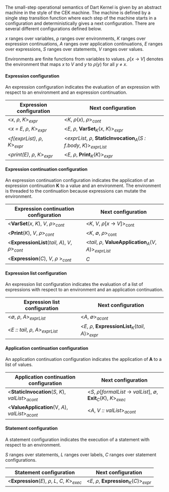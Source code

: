 The small-step operational semantics of Dart Kernel is given by an abstract machine in the style of the CEK machine.  The machine is defined by a single step transition function where each step of the machine starts in a configuration and deterministically gives a next configuration.  There are several different configurations defined below.

_x_ ranges over variables, &rho; ranges over environments, _K_ ranges over expression continuations, _A_ ranges over application continuations, _E_ ranges over expressions, _S_ ranges over statements, _V_ ranges over values.

Environments are finite functions from variables to values.  _&rho;_[_x_ &rarr; _V_] denotes the environment that maps _x_ to _V_ and _y_ to _&rho;_(_y_) for all _y_ &ne; _x_.

#### Expression configuration

An expression configuration indicates the evaluation of an expression with respect to an environment and an expression continuation.

Expression configuration | Next configuration
-- | --
<_x_, _&rho;_, _K_><sub>_expr_</sub> | <_K_, _&rho;_(_x_), _&rho;_><sub>_cont_</sub>
<_x = E_, _&rho;_, _K_><sub>_expr_</sub> | <_E_, _&rho;_, **VarSet**<sub>_K_</sub>(_x_, _K_)><sub>_expr_</sub>
<_f(exprList)_, _&rho;_, _K_><sub>_expr_</sub> | <_exprList_, _&rho;_, **StaticInvocation**<sub>_A_</sub>(_S : f.body_, _K_)><sub>_exprList_</sub>
<_print(E)_, _&rho;_, _K_><sub>_expr_</sub> | <_E_, _&rho;_, **Print**<sub>_K_</sub>(_K_)><sub>_expr_</sub>

#### Expression continuation configuration

An expression continuation configuration indicates the application of an expression continuation __K__ to a value and an environment.  The environment is threaded to the continuation because expressions can mutate the environment.

Expression continuation configuration | Next configuration
-- | --
<**VarSet**(_x_, _K_), _V_, _&rho;_><sub>_cont_</sub> | <_K_, _V_, _&rho;_[_x_ &rarr; _V_]><sub>cont</sub>
<**Print**(_K_), _V_, _&rho;_><sub>_cont_</sub> |  <_K_, _&empty;_, _&rho;_><sub>cont</sub>
<**ExpressionList**(_tail_, _A_), _V_, _&rho;_><sub>_cont_</sub> | <_tail_, _&rho;_, **ValueApplication**<sub>_A_</sub>(_V_, _A_)><sub>_exprList_</sub>
<**Expression**(_C_), _V_, _&rho;_ ><sub>_cont_</sub> | _C_

#### Expression list configuration

An expression list configuration indicates the evaluation of a list of expressions with respect to an environment and an application continuation.

Expression list configuration | Next configuration
--|--
<_&empty;_, _&rho;_, _A_><sub>_exprList_</sub> | <_A_, _&empty;_><sub>_acont_</sub>
<_E :: tail_, _&rho;_, _A_><sub>_exprList_</sub> | <_E_, _&rho;_, **ExpressionList**<sub>_K_</sub>(_tail_, _A_)><sub>_expr_</sub>

#### Application continuation configuration 

An application continuation configuration indicates the application of __A__ to a list of values.

Application continuation configuration | Next configuration
--|--
<**StaticInvocation**(_S_, _K_), _valList_><sub>_acont_</sub> | <_S_, _&rho;_[_formalList_ &rarr; _valList_], _&empty;_, **Exit**<sub>_C_</sub>(_K_), _K_><sub>_exec_</sub>
<**ValueApplication**(V, _A_), _valList_><sub>_acont_</sub> | <_A_, _V :: valList_><sub>_acont_</sub>

#### Statement configuration 

A statement configuration indicates the execution of a statement with respect to an environment.

_S_ ranges over statements, _L_ ranges over labels, _C_ ranges over statement configurations. 

Statement configuration | Next configuration
--|--
<**Expression**(_E_), _&rho;_, _L_, _C_, _K_><sub>_exec_</sub> | <_E_, _&rho;_, **Expression**<sub>_K_</sub>(_C_)><sub>_expr_</sub>
